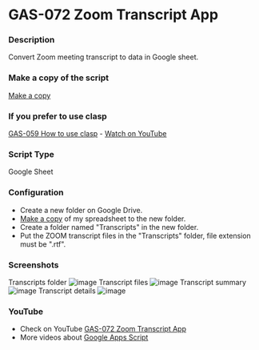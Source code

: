 # GAS-072 Zoom Transcript App

### Description

Convert Zoom meeting transcript to data in Google sheet.

### Make a copy of the script

[Make a copy](https://docs.google.com/spreadsheets/d/1_ozqsuFXoFMw_KcTUDuKK14SWNPStEZWeKXpN9EAye8/copy)

### If you prefer to use clasp

[GAS-059 How to use clasp](https://github.com/ashtonfei/google-apps-script-projects/tree/GAS-259) - [Watch on YouTube](https://youtu.be/V-oE2OyvTKM)

### Script Type

Google Sheet

### Configuration

- Create a new folder on Google Drive.
- [Make a copy](https://docs.google.com/spreadsheets/d/1_ozqsuFXoFMw_KcTUDuKK14SWNPStEZWeKXpN9EAye8/copy) of my spreadsheet to the new folder.
- Create a folder named "Transcripts" in the new folder.
- Put the ZOOM transcript files in the "Transcripts" folder, file extension must be ".rtf".

### Screenshots

Transcripts folder
![image](https://user-images.githubusercontent.com/16481229/100873681-7da0b400-34de-11eb-9d38-d17222690c38.png)
Transcript files
![image](https://user-images.githubusercontent.com/16481229/100873732-914c1a80-34de-11eb-8307-72a03debb18a.png)
Transcript summary
![image](https://user-images.githubusercontent.com/16481229/100873836-ade85280-34de-11eb-944c-49e2e30fc773.png)
Transcript details
![image](https://user-images.githubusercontent.com/16481229/100873914-c5bfd680-34de-11eb-9acf-aa62bab7efd4.png)

### YouTube

- Check on YouTube [GAS-072 Zoom Transcript App](https://youtu.be/-DoyVUhvATk)
- More videos about [Google Apps Script](https://www.youtube.com/playlist?list=PLQhwjnEjYj8Bf_EZDrrcmkB9vcB9Sk3x0)
